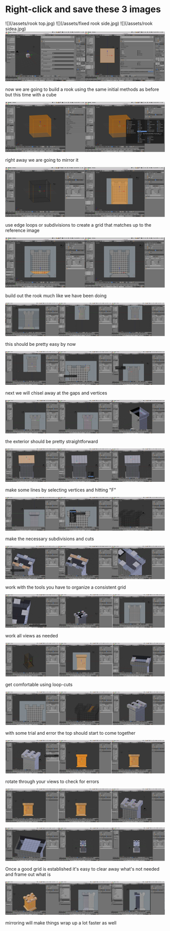 # Right-click and save these 3 images

![](/assets/rook top.jpg)
![](/assets/fixed rook side.jpg)
![](/assets/rook sidea.jpg)
![](/assets/E_1.jpg)

now we are going to build a rook using the same initial methods as before but this time with a cube

![](/assets/E_2.jpg)

right away we are going to mirror it

![](/assets/E_3.jpg)

use edge loops or subdivisions to create a grid that matches up to the reference image

![](/assets/E_4.jpg)

build out the rook much like we have been doing

![](/assets/E_5.jpg)

this should be pretty easy by now

![](/assets/E_6.jpg)

next we will chisel away at the gaps and vertices

![](/assets/E_7.jpg)

the exterior should be pretty straightforward

![](/assets/E_8.jpg)

make some lines by selecting vertices and hitting "F"

![](/assets/E_9.jpg)

make the necessary subdivisions and cuts

![](/assets/E_10.jpg)

work with the tools you have to organize a consistent grid

![](/assets/E_11.jpg)

work all views as needed

![](/assets/E_12.jpg)

get comfortable using loop-cuts

![](/assets/E_13.jpg)

with some trial and error the top should start to come together

![](/assets/E_14.jpg)

rotate through your views to check for errors

![](/assets/E_15.jpg)

![](/assets/E_16.jpg)

Once a good grid is established it's easy to clear away what's not needed and frame out what is

![](/assets/E_17.jpg)

mirroring will make things wrap up a lot faster as well

